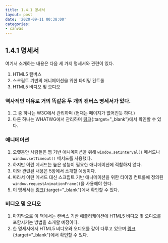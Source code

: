 ```yaml
---
title: 1.4.1 명세서
layout: post
date: '2020-09-11 00:38:00'
categories:
- canvas
---
```


## 1.4.1 명세서

여기서 소개하는 내용은 다음 세 가지 명세서와 관련이 있다.

1. HTML5 캔버스
2. 스크립트 기반의 애니메이션을 위한 타이밍 컨트롤
3. HTML5 비디오 및 오디오

### 역사적인 이유로 거의 똑같은 두 개의 캔버스 명세서가 있다.

1. 그 중 하나는 W3C에서 관리하며 (현재는 페이지가 없어진듯 하다.)
2. 다른 하나는 WHATWG에서 관리하며 [링크](https://html.spec.whatwg.org/multipage/canvas.html){:target="_blank"}에서 확인할 수 있다.

### 애니메이션

1. 오랫동안 사람들은 웹 기반 애니메이션을 위해 `window.setInterval()` 메서드나 `window.setTimeout()` 메서드를 사용했다.
2. 하지만 이런 메서드는 높은 성능이 필요한 애니메이션에 적합하지 않다.
3. 이와 관련된 내용은 5장에서 소개할 예정이다.
4. 따라서 이런 메서드 대신 스크립트 기반 애니메이션을 위한 타이밍 컨트롤에 정의된 `window.requestAnimationFrame()`을 사용해야 한다.
5. 이 명세서는 [링크](https://www.w3.org/TR/animation-timing/){:target="_blank"}에서 확인할 수 있다.

### 비디오 및 오디오

1. 마지막으로 이 책에서는 캔버스 기반 애플리케이션에 HTML5 비디오 및 오디오를 포함시키는 방법을 소개할 예정이다.
2. 한 명세서에서 HTML5 비디오와 오디오를 같이 다루고 있으며 [링크](https://html.spec.whatwg.org/multipage/media.html){:target="_blank"}에서 확인할 수 있다.